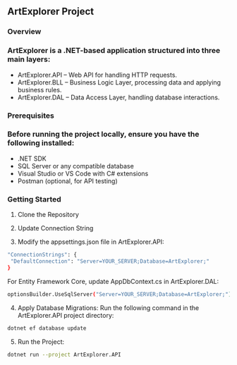 ## ArtExplorer Project

### Overview
### ArtExplorer is a .NET-based application structured into three main layers:
- ArtExplorer.API – Web API for handling HTTP requests.
- ArtExplorer.BLL – Business Logic Layer, processing data and applying business rules.
- ArtExplorer.DAL – Data Access Layer, handling database interactions.

### Prerequisites

### Before running the project locally, ensure you have the following installed:
- .NET SDK
- SQL Server or any compatible database
- Visual Studio or VS Code with C# extensions
- Postman (optional, for API testing)

### Getting Started

1. Clone the Repository
2. Update Connection String
   
3.  Modify the appsettings.json file in ArtExplorer.API:
 ````bash
"ConnectionStrings": {
  "DefaultConnection": "Server=YOUR_SERVER;Database=ArtExplorer;"
}
````

For Entity Framework Core, update AppDbContext.cs in ArtExplorer.DAL:
 ````bash
optionsBuilder.UseSqlServer("Server=YOUR_SERVER;Database=ArtExplorer;");
````

4. Apply Database Migrations:
Run the following command in the ArtExplorer.API project directory:
 ````bash
dotnet ef database update
````
5. Run the Project:
 ````bash
dotnet run --project ArtExplorer.API
````
